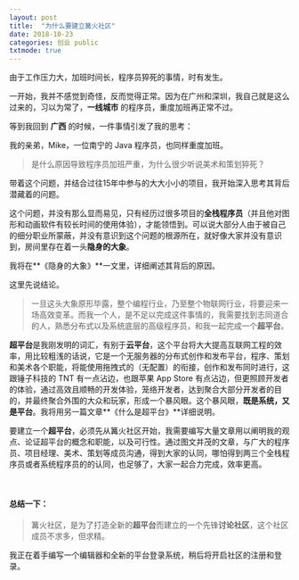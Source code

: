 ```yaml
---
layout: post
title:  "为什么要建立篝火社区"
date: 2018-10-23
categories: 创业 public
txtmode: true
---
```


由于工作压力大，加班时间长，程序员猝死的事情，时有发生。

一开始，我并不感觉到奇怪，反而觉得正常。因为在广州和深圳，我自己就是这么过来的，习以为常了，**一线城市** 的程序员，重度加班再正常不过。

等到我回到 **广西** 的时候，一件事情引发了我的思考： 

我的亲弟，Mike，一位南宁的 Java 程序员，也同样重度加班。

>是什么原因导致程序员加班严重，为什么很少听说美术和策划猝死？

带着这个问题，并结合过往15年中参与的大大小小的项目，我开始深入思考其背后潜藏着的问题。

这个问题，并没有那么显而易见，只有经历过很多项目的**全栈程序员**（并且他对图形和动画软件有较长时间的使用体验），才能领悟到。可以说大部分人由于被自己的细分职业所蒙蔽，并没有意识到这个问题的根源所在，就好像大家并没有意识到，房间里存在着一头**隐身的大象**。

我将在**《隐身的大象》**一文里，详细阐述其背后的原因。

这里先说结论。

>一旦这头大象原形毕露，整个编程行业，乃至整个物联网行业，将要迎来一场高效变革。而我一个人，是不足以完成这件事情的，我需要找到志同道合的人，熟悉分布式以及系统底层的高级程序员，和我一起完成一个**超平台**。

**超平台**是我刚发明的词汇，有别于**云平台**，这个平台将大大提高互联网工程的效率，用比较粗浅的话说，它是一个无服务器的分布式创作和发布平台，程序、策划和美术各个职能，将能使用拖拽式的（无配置）的衔接，创作和发布同时进行，这跟锤子科技的 TNT 有一点沾边，也跟苹果 App Store 有点沾边，但更照顾开发者的体验，通过高效且顺畅的开发体验，笼络开发者，达到聚合大部分开发者的目的，并最终聚合外围的大众和玩家，形成一个暴风眼。这个暴风眼，**既是系统，又是平台**。我将用另一篇文章**《什么是超平台》**详细说明。

要建立一个**超平台**，必须先从篝火社区开始，我需要编写大量文章用以阐明我的观点、论证超平台的概念和职能，以及可行性。通过图文并茂的文章，与广大的程序员、项目经理、美术、策划等成员沟通，得到大家的认同，哪怕得到两三个全栈程序员或者系统程序员的的认同，也足够了，大家一起合力完成，效率更高。

<br>

#### 总结一下：

>篝火社区，是为了打造全新的**超平台**而建立的一个先锋**讨论社区**，这个社区成员不求多，但求精。

我正在着手编写一个编辑器和全新的平台登录系统，稍后将开启社区的注册和登录。